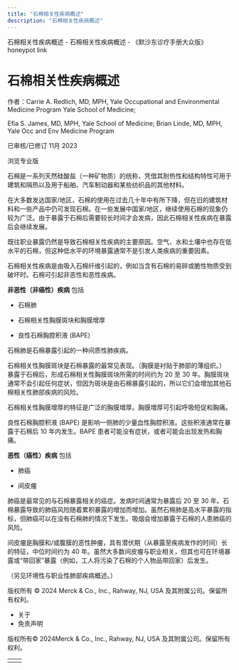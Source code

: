```yaml
---
title: "石棉相关性疾病概述"
description: "石棉相关性疾病概述"
---
```


﻿石棉相关性疾病概述 \- 石棉相关性疾病概述 \- 《默沙东诊疗手册大众版》 honeypot link

# 石棉相关性疾病概述

作者：Carrie A. Redlich, MD, MPH, Yale Occupational and Environmental Medicine Program Yale
School of Medicine;

Efia S. James, MD, MPH, Yale School of Medicine; Brian Linde, MD, MPH, Yale Occ and Env Medicine Program

已审核/已修订 11月 2023

浏览专业版

石棉是一系列天然硅酸盐（一种矿物质）的统称，凭借其耐热性和结构特性可用于建筑和隔热以及用于船舶、汽车制动器和某些纺织品的其他材料。

在大多数发达国家/地区，石棉的使用在过去几十年中有所下降，但在旧的建筑材料和一些产品中仍可发现石棉。在一些发展中国家/地区，继续使用石棉的现象仍较为广泛。由于暴露于石棉后需要较长时间才会发病，因此石棉相关性疾病在暴露后会继续发展。

既往职业暴露仍然是导致石棉相关性疾病的主要原因。空气、水和土壤中也存在低水平的石棉，但这种低水平的环境暴露通常不是引发人类疾病的重要因素。

石棉相关性疾病是由吸入石棉纤维引起的，例如当含有石棉的易碎或脆性物质受到破坏时。石棉可引起非恶性和恶性疾病。

**非恶性（非癌性）疾病** 包括

- 石棉肺

- 石棉相关性胸膜斑块和胸膜增厚

- 良性石棉胸腔积液 (BAPE)


石棉肺是石棉暴露引起的一种间质性肺疾病。

石棉相关性胸膜斑块是石棉暴露的最常见表现。（胸膜是衬贴于肺部的薄组织。） 暴露于石棉后，形成石棉相关性胸膜斑块所需的时间约为 20 至 30 年。胸膜斑块通常不会引起任何症状，但因为斑块是由石棉暴露引起的，所以它们会增加其他石棉相关性肺部疾病的风险。

石棉相关性胸膜增厚的特征是广泛的胸膜增厚。胸膜增厚可引起呼吸短促和胸痛。

良性石棉胸腔积液 (BAPE) 是影响一侧肺的少量血性胸腔积液。这些积液通常在暴露于石棉后 10 年内发生。BAPE 患者可能没有症状，或者可能会出现发热和胸痛。

**恶性（癌性）疾病** 包括

- 肺癌

- 间皮瘤


肺癌是最常见的与石棉暴露相关的癌症。发病时间通常为暴露后 20 至 30 年。石棉暴露导致的肺癌风险随着累积暴露的增加而增加。虽然石棉肺是高水平暴露的指标，但肺癌可以在没有石棉肺的情况下发生。吸烟会增加暴露于石棉的人患肺癌的风险。

间皮瘤是胸膜和/或腹膜的恶性肿瘤，具有潜伏期（从暴露至疾病发作的时间）长的特征，中位时间约为 40 年。虽然大多数间皮瘤与职业相关，但其也可在环境暴露或“带回家”暴露（例如，工人将污染了石棉的个人物品带回家）后发生。

（另见环境性与职业性肺部疾病概述。）



版权所有 © 2024
Merck & Co., Inc., Rahway, NJ, USA 及其附属公司。保留所有权利。

- 关于
- 免责声明

版权所有© 2024Merck & Co., Inc., Rahway, NJ, USA 及其附属公司。保留所有权利。

|     |     |
| --- | --- |
|  |  |